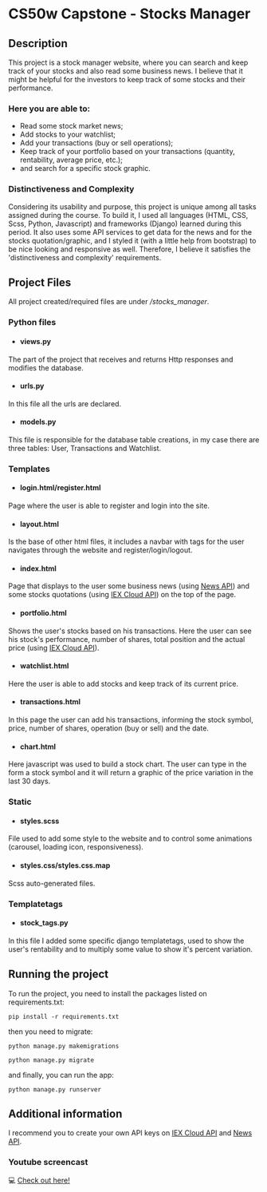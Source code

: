 # CS50w Capstone - Stocks Manager

## Description

This project is a stock manager website, where you can search and keep track of your stocks and also read some business news. I believe that it might be helpful for the investors to keep track of some stocks and their performance.

### Here you are able to:
- Read some stock market news;
- Add stocks to your watchlist;
- Add your transactions (buy or sell operations);
- Keep track of your portfolio based on your transactions (quantity, rentability, average price, etc.);
- and search for a specific stock graphic.

### Distinctiveness and Complexity

Considering its usability and purpose, this project is unique among all tasks assigned during the course.
To build it, I used all languages (HTML, CSS, Scss, Python, Javascript) and frameworks (Django) learned during this period. It also uses some API services to get data for the news and for the stocks quotation/graphic, and I styled it (with a little help from bootstrap) to be nice looking and responsive as well. Therefore, I believe it satisfies the 'distinctiveness and complexity' requirements.

## Project Files
All project created/required files are under */stocks_manager*.

### Python files

- #### views.py
The part of the project that receives and returns Http responses and modifies the database.

- #### urls.py
In this file all the urls are declared.

- #### models.py
This file is responsible for the database table creations, in my case there are three tables: User, Transactions and Watchlist.

### Templates

- #### login.html/register.html
Page where the user is able to register and login into the site.

- #### layout.html
Is the base of other html files, it includes a navbar with tags for the user navigates through the website and register/login/logout.

- #### index.html
Page that displays to the user some business news (using [News API](https://newsapi.org/)) and some stocks quotations (using [IEX Cloud API](https://iexcloud.io/)) on the top of the page.

- #### portfolio.html
Shows the user's stocks based on his transactions.
Here the user can see his stock's performance, number of shares, total position and the actual price (using [IEX Cloud API](https://iexcloud.io/)).

- #### watchlist.html
Here the user is able to add stocks and keep track of its current price.

- #### transactions.html
In this page the user can add his transactions, informing the stock symbol, price, number of shares, operation (buy or sell) and the date.

- #### chart.html
Here javascript was used to build a stock chart. The user can type in the form a stock symbol and it will return a graphic of the price variation in the last 30 days.

### Static

- #### styles.scss
File used to add some style to the website and to control some animations (carousel, loading icon, responsiveness).

- #### styles.css/styles.css.map
Scss auto-generated files.

### Templatetags

- #### stock_tags.py
In this file I added some specific django templatetags, used to show the user's rentability and to multiply some value to show it's percent variation.

## Running the project
To run the project, you need to install the packages listed on requirements.txt:

```
pip install -r requirements.txt
```
then you need to migrate:
```
python manage.py makemigrations

python manage.py migrate
```
and finally, you can run the app:
```
python manage.py runserver
```

## Additional information
I recommend you to create your own API keys on [IEX Cloud API](https://iexcloud.io/) and [News API](https://newsapi.org/).

### Youtube screencast
💻 [Check out here!](https://youtu.be/7PZad0DyzcM)
